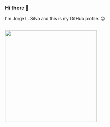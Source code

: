 ### Hi there 👋

I'm Jorge L. Silva and this is my GitHub profile. 😊 


<br />
<a href="https://github.com/jlsilva01/github-readme-stats">
  <img width='300px' align="center" src="https://github-readme-stats.vercel.app/api/top-langs/?username=jlsilva01&layout=compact" />
</a>
